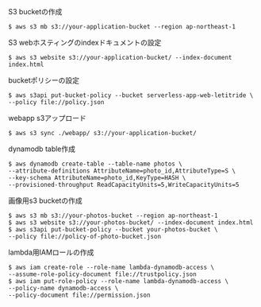S3 bucketの作成
```
$ aws s3 mb s3://your-application-bucket --region ap-northeast-1
```

S3 webホスティングのindexドキュメントの設定
```
$ aws s3 website s3://your-application-bucket/ --index-document index.html
```

bucketポリシーの設定
```
$ aws s3api put-bucket-policy --bucket serverless-app-web-letitride \
--policy file://policy.json
```

webapp s3アップロード
```
$ aws s3 sync ./webapp/ s3://your-application-bucket/
```

dynamodb table作成
```
$ aws dynamodb create-table --table-name photos \
--attribute-definitions AttributeName=photo_id,AttributeType=S \
--key-schema AttributeName=photo_id,KeyType=HASH \
--provisioned-throughput ReadCapacityUnits=5,WriteCapacityUnits=5
```

画像用s3 bucketの作成
```
$ aws s3 mb s3://your-photos-bucket --region ap-northeast-1
$ aws s3 website s3://your-photos-bucket/ --index-document index.html
$ aws s3api put-bucket-policy --bucket your-photos-bucket \
--policy file://policy-of-photo-bucket.json
```

lambda用IAMロールの作成
```
$ aws iam create-role --role-name lambda-dynamodb-access \
--assume-role-policy-document file://trustpolicy.json
$ aws iam put-role-policy --role-name lambda-dynamodb-access \
--policy-name dynamodb-access \
--policy-document file://permission.json
```